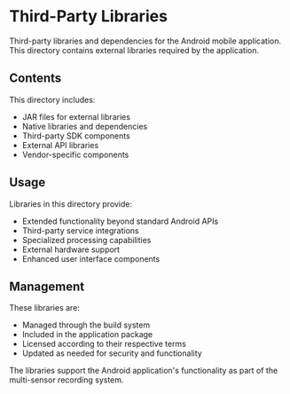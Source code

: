 # Third-Party Libraries

Third-party libraries and dependencies for the Android mobile application. This directory contains external libraries required by the application.

## Contents

This directory includes:
- JAR files for external libraries
- Native libraries and dependencies
- Third-party SDK components
- External API libraries
- Vendor-specific components

## Usage

Libraries in this directory provide:
- Extended functionality beyond standard Android APIs
- Third-party service integrations
- Specialized processing capabilities
- External hardware support
- Enhanced user interface components

## Management

These libraries are:
- Managed through the build system
- Included in the application package
- Licensed according to their respective terms
- Updated as needed for security and functionality

The libraries support the Android application's functionality as part of the multi-sensor recording system.